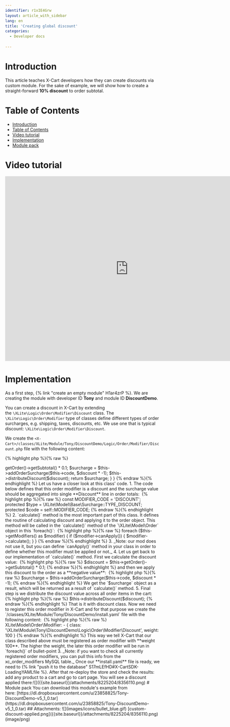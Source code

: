 ```yaml
---
identifier: r1xIE4Grw
layout: article_with_sidebar
lang: en
title: 'Creating global discount'
categories:
  - Developer docs

---
```



# Introduction

This article teaches X-Cart developers how they can create discounts via custom module. For the sake of example, we will show how to create a straight-forward **10% discount** to order subtotal.

# Table of Contents

*   [Introduction](#introduction)
*   [Table of Contents](#table-of-contents)
*   [Video tutorial](#video-tutorial)
*   [Implementation](#implementation)
*   [Module pack](#module-pack)

# Video tutorial

<iframe class="youtube-player" type="text/html" style="width: 800px; height: 600px" src="http://www.youtube.com/embed/OmskLxiaweM" frameborder="0"></iframe>

# Implementation

As a first step, {% link "create an empty module" H1ar4zrP %}. We are creating the module with developer ID **Tony** and module ID **DiscountDemo**.

You can create a discount in X-Cart by extending the `\XLite\Logic\Order\Modifier\Discount` class. The `\XLite\Logic\Order\Modifier` type of classes define different types of order surcharges, e.g. shipping, taxes, discounts, etc. We use one that is typical discount: `\XLite\Logic\Order\Modifier\Discount`.

We create the `<X-Cart>/classes/XLite/Module/Tony/DiscountDemo/Logic/Order/Modifier/Discount.php` file with the following content: 

{% highlight php %}{% raw %}
<?php

namespace XLite\Module\Tony\DiscountDemo\Logic\Order\Modifier;

class Discount extends \XLite\Logic\Order\Modifier\Discount
{
    const MODIFIER_CODE = 'DISCOUNT';

    protected $type = \XLite\Model\Base\Surcharge::TYPE_DISCOUNT;

    protected $code = self::MODIFIER_CODE;

    public function calculate()
    {
        $surcharge = null;
        $discount = $this->getOrder()->getSubtotal() * 0.1;
        $surcharge = $this->addOrderSurcharge($this->code, $discount * -1);
        $this->distributeDiscount($discount);
        return $surcharge;
    }
}
{% endraw %}{% endhighlight %}

Let us have a closer look at this class' code.

1.  The code below defines that this order modifier is a discount and the surcharge value should be aggregated into single **Discount** line in order totals: 

    {% highlight php %}{% raw %}
        const MODIFIER_CODE = 'DISCOUNT';

        protected $type = \XLite\Model\Base\Surcharge::TYPE_DISCOUNT;

        protected $code = self::MODIFIER_CODE;
    {% endraw %}{% endhighlight %}
2.  `calculate()` method is the most important part of this class. It defines the routine of calculating discount and applying it to the order object. This method will be called in the `calculate()` method of the `\XLite\Model\Order` object in this `foreach()`: 

    {% highlight php %}{% raw %}
            foreach ($this->getModifiers() as $modifier) {
                if ($modifier->canApply()) {
                    $modifier->calculate();
                }
            }
    {% endraw %}{% endhighlight %}
3.  _Note: our mod does not use it, but you can define `canApply()` method in your class in order to define whether this modifier must be applied or not._
4.  Let us get back to our implementation of `calculate()` method. First we calculate the discount value: 

    {% highlight php %}{% raw %}
    $discount = $this->getOrder()->getSubtotal() * 0.1;
    {% endraw %}{% endhighlight %}

    and then we apply this discount to the order as a **negative value**: 

    {% highlight php %}{% raw %}
    $surcharge = $this->addOrderSurcharge($this->code, $discount * -1);
    {% endraw %}{% endhighlight %}

    We get the `$surcharge` object as a result, which will be returned as a result of `calculate()` method.

5.  Final step is we distribute the discount value across all order items in the cart: 

    {% highlight php %}{% raw %}
    $this->distributeDiscount($discount);
    {% endraw %}{% endhighlight %}

That is it with discount class.

Now we need to register this order modifier in X-Cart and for that purpose we create the `<X-Cart>/classes/XLite/Module/Tony/DiscountDemo/install.yaml` file with the following content: 

{% highlight php %}{% raw %}
XLite\Model\Order\Modifier:
  - { class: '\XLite\Module\Tony\DiscountDemo\Logic\Order\Modifier\Discount', weight: 100 }
{% endraw %}{% endhighlight %}

This way we tell X-Cart that our class described above must be registered as order modifier with **weight 100**. The higher the weight, the later this order modifier will be run in `foreach()` of bullet-point 3.

_Note: if you want to check all currently registered order modifiers, you can pull this info from the xc_order_modifiers MySQL table._

Once our **install.yaml** file is ready, we need to {% link "push it to the database" S17mLEfHD#X-CartSDK-LoadingYAMLfile %}. After that re-deploy the store and check the results: add any product to a cart and go to cart page. You will see a discount applied there:![]({{site.baseurl}}/attachments/8225204/8356110.png)

# Module pack

You can download this module's example from here: [https://dl.dropboxusercontent.com/u/23858825/Tony-DiscountDemo-v5_1_0.tar](https://dl.dropboxusercontent.com/u/23858825/Tony-DiscountDemo-v5_1_0.tar)

## Attachments:

![](images/icons/bullet_blue.gif) [custom-discount-applied.png]({{site.baseurl}}/attachments/8225204/8356110.png) (image/png)